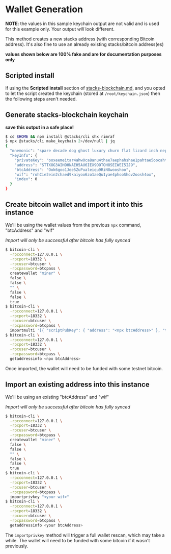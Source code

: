 # Wallet Generation

**NOTE**: the values in this sample keychain output are not valid and is used for this example only. Your output _will_ look different.

This method creates a new stacks address (with corresponding Bitcoin address).
It's also fine to use an already existing stacks/bitcoin address(es)

**values shown below are 100% fake and are for documentation purposes only**

## Scripted install

If using the **Scripted install** section of [stacks-blockchain.md](./stacks-blockchain.md), and you opted to let the script created the keychain (stored at `/root/keychain.json`) then the following steps aren't needed.

## Generate stacks-blockchain keychain

**save this output in a safe place!**

```bash
$ cd $HOME && npm install @stacks/cli shx rimraf
$ npx @stacks/cli make_keychain 2>/dev/null | jq
{
  "mnemonic": "spare decade dog ghost luxury churn flat lizard inch nephew nut drop huge divert mother soccer father zebra resist later twin vocal slender detail",
  "keyInfo": {
    "privateKey": "ooxeemeitar4ahw0ca8anu4thae7aephahshae1pahtae5oocahthahho4ahn7eici",
    "address": "STTXOG3AIHOHNAEH5AU6IEX9OOTOH8SEIWEI5IJ9",
    "btcAddress": "Ook6goo1Jee5ZuPualeiqu9RiN8wooshoo",
    "wif": "rohCie2ein2chaed9kaiyoo6zo1aeQu1yae4phooShov2oosh4ox",
    "index": 0
  }
}
```

## Create bitcoin wallet and import it into this instance

We'll be using the wallet values from the previous `npx` command, "btcAddress" and "wif"

_Import will only be successful after bitcoin has fully synced_

```bash
$ bitcoin-cli \
  -rpcconnect=127.0.0.1 \
  -rpcport=18332 \
  -rpcuser=btcuser \
  -rpcpassword=btcpass \
  createwallet "miner" \
  false \
  false \
  "" \
  false \
  false \
  true
$ bitcoin-cli \
  -rpcconnect=127.0.0.1 \
  -rpcport=18332 \
  -rpcuser=btcuser \
  -rpcpassword=btcpass \
  importmulti '[{ "scriptPubKey": { "address": "<npx btcAddress>" }, "timestamp":"now", "keys": [ "<npx wif>" ]}]' '{"rescan": true}'
$ bitcoin-cli \
  -rpcconnect=127.0.0.1 \
  -rpcport=18332 \
  -rpcuser=btcuser \
  -rpcpassword=btcpass \
  getaddressinfo <npx btcAddress>
```

Once imported, the wallet will need to be funded with some testnet bitcoin.

## Import an existing address into this instance

We'll be using an existing "btcAddress" and "wif"

_Import will only be successful after bitcoin has fully synced_

```bash
$ bitcoin-cli \
  -rpcconnect=127.0.0.1 \
  -rpcport=18332 \
  -rpcuser=btcuser \
  -rpcpassword=btcpass \
  createwallet "miner" \
  false \
  false \
  "" \
  false \
  false \
  true
$ bitcoin-cli \
  -rpcconnect=127.0.0.1 \
  -rpcport=18332 \
  -rpcuser=btcuser \
  -rpcpassword=btcpass \
  importprivkey "<your wif>"
$ bitcoin-cli \
  -rpcconnect=127.0.0.1 \
  -rpcport=18332 \
  -rpcuser=btcuser \
  -rpcpassword=btcpass \
  getaddressinfo <your btcAddress>
```

The `importprivkey` method will trigger a full wallet rescan, which may take a while. The wallet will need to be funded with some bitcoin if it wasn't previously.
